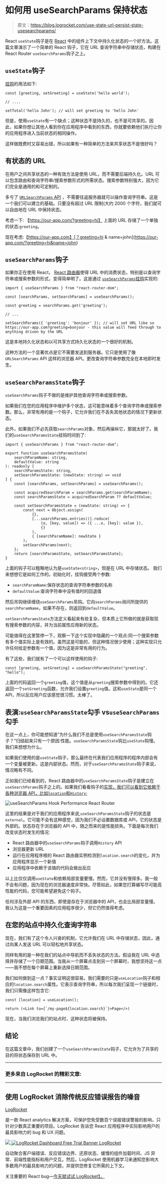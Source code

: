 # 如何用 useSearchParams 保持状态

> 原文：<https://blog.logrocket.com/use-state-url-persist-state-usesearchparams/>

React `useState`钩子是在 [React](https://blog.logrocket.com/tag/react/) 中的组件上下文中持久化状态的一个好方法。这篇文章演示了一个简单的 React 钩子，它在 URL 查询字符串中存储状态，构建在 React Router `useSearchParams`钩子之上。

## `useState`钩子

[挂钩](https://blog.logrocket.com/a-guide-to-usestate-in-react-ecb9952e406c/)的用法如下:

```
const [greeting, setGreeting] = useState('hello world');

// ....

setTotal('hello John'); // will set greeting to 'hello John'

```

但是，使用`useState`有一个缺点；这种状态不是持久的，也不是可共享的。因此，如果你想让其他人看到你在应用程序中看到的东西，你就要依赖他们执行让你的应用程序进入当前状态的相同操作。

这样做既费时又容易出错，所以如果有一种简单的方法来共享状态不是很好吗？

## 有状态的 URL

在用户之间共享状态的一种有效方法是使用 URL，而不需要后端持久化。URL 可以包含路由和查询字符串/搜索参数形式的所需状态。搜索参数特别强大，因为它们完全是通用的和可定制的。

多亏了 [`URLSearchParams` API](https://developer.mozilla.org/en-US/docs/Web/API/URLSearchParams) ，不需要往返服务器就可以操作查询字符串。这是一个我们可以建立的基础。只要没有超过 URL 限制(大约 2000 个字符，我们就可以自由地在 URL 中保持状态。

考虑一下:
【https://our-app.com/?greeting=hi】
上面的 URL 存储了一个单独的状态:`greeting`。

现在考虑:【https://our-app.com】[？greeting=hi & name=john](https://our-app.com/?greeting=hi&name=john)

## `useSearchParams`钩子

如果你正在使用 React， [React 路由器](https://blog.logrocket.com/react-router-hooks-cleaner-components/)使得 URL 中的消费状态，特别是以查询字符串或搜索参数的形式，变得简单明了。这是通过 [`useSearchParams`挂钩](https://reactrouter.com/docs/en/v6/hooks/use-search-params)实现的:

```
import { useSearchParams } from "react-router-dom";

const [searchParams, setSearchParams] = useSearchParams();

const greeting = searchParams.get('greeting');

// ...

setSearchParams({ 'greeting': 'bonjour' }); // will set URL like so https://our-app.com?greeting=bonjour - this value will feed through to anything driven by the URL

```

这是本地持久化状态和以可共享方式持久化状态的一个很好的机制。

这种方法的一个显著优点是它不需要发送到服务器。它只是使用了像`URLSearchParams` API 这样的浏览器 API。更改查询字符串参数完全在本地即时发生。

## `useSearchParamsState`钩子

`useSearchParams`钩子不做的是维护其他查询字符串或搜索参数。

如果我们在您的应用程序中维护多个状态，这可能意味着多个查询字符串或搜索参数。那么，非常有用的是一个钩子，它允许我们在不丢失其他状态的情况下更新状态。

此外，如果我们不必先获取`searchParams`对象，然后再操纵它，那就太好了。我们的`useSearchParamsState`挂钩时间到了:

```
import { useSearchParams } from "react-router-dom";

export function useSearchParamsState(
    searchParamName: string,
    defaultValue: string
): readonly [
    searchParamsState: string,
    setSearchParamsState: (newState: string) => void
] {
    const [searchParams, setSearchParams] = useSearchParams();

    const acquiredSearchParam = searchParams.get(searchParamName);
    const searchParamsState = acquiredSearchParam ?? defaultValue;

    const setSearchParamsState = (newState: string) => {
        const next = Object.assign(
            {},
            [...searchParams.entries()].reduce(
                (o, [key, value]) => ({ ...o, [key]: value }),
                {}
            ),
            { [searchParamName]: newState }
        );
        setSearchParams(next);
    };
    return [searchParamsState, setSearchParamsState];
}

```

上面的钩子可以粗略地认为是`useState<string>`，但是在 URL 中存储状态。
我们来想想它是如何工作的。初始化时，挂钩接受两个参数:

*   `searchParamName`:保存状态的查询字符串参数的名称
*   `defaultValue`:查询字符串中没有值时的回退值

然后吊钩继续缠绕`useSearchParams`吊钩。它向`searchParams`询问所提供的`searchParamName`，如果不存在，则返回到`defaultValue`。

`setSearchParamsState`方法定义看起来有些复杂，但本质上它所做的就是获取现有搜索参数的内容，并为当前属性应用新的状态。

可能值得在这里暂停一下，观察一下这个实现中隐藏的一个观点:同一个搜索参数有多个值实际上是有效的。虽然这是可能的，但这种情况很少使用；这种实现只允许任何给定参数有一个值，因为这是非常有用的行为。

有了这些，我们就有了一个可以这样使用的钩子:

```
const [greeting, setGreeting] = useSearchParamsState("greeting", "hello");

```

上面的代码返回一个`greeting`值，这个值是从`greeting`搜索参数中得到的。它还返回一个`setGreeting`函数，允许我们设置`greeting`值。这和`useState`是同一个 API，所以反应用户应该感觉很习惯。太棒了。

## 表演:`useSearchParamsState`勾手 vs`useSearchParams`勾手

在这一点上，你可能想知道“为什么我们不总是使用`useSearchParamsState`钩子？”归结起来只有一个原因:性能。`useSearchParamsState`钩比`useState`钩慢。我们来想想为什么。

如果我们使用的是`useState`钩子，那么最终在代表我们应用程序的程序内部会有一个变量被更新。这是内部状态。然而，对于`useSearchParamsState`钩子来说，情况略有不同。

正如我们已经看到的，React 路由器中的`useSearchParamsState`钩子是建立在`useSearchParams`钩子之上的。如果我们看看钩子的[实现，我们可以看到它依赖于各种浏览器 API，比如`location`和`History`:](https://github.com/remix-run/react-router/blob/590b7a25a454d998c83f4e5d6f00ad5a6217533b/packages/react-router-dom/index.tsx#L785)

![useSearchParams Hook Performance React Router](img/4da0fed7e660c55460a5206101754a21.png)

这里的结果是对于我们的应用程序来说,`useSearchParamsState`钩子的状态是`external`。它可能不会有这种感觉，因为我们不必设置数据库或 API，它的状态是外部的。状态存在于浏览器的 API 中，随之而来的是性能损失。下面是每次我们改变状态时发生的情况:

*   React 路由器中的`useSearchParams`钩子调用`History` API
*   浏览器更新 URL
*   运行在应用程序根的 React 路由器实例检测到`location.search`的变化，并为应用程序显示一个新值
*   应用程序中依赖于该值的代码会做出反应

以上比仅仅调用`useState`和依赖局部变量要慢。然而，它并没有慢得多。我一般不会有问题，因为现在的浏览器速度非常快。尽管如此，如果您打算编写尽可能高性能的代码，您可能希望避免这个钩子。

任何涉及外部 API 的东西，即使是存在于浏览器中的 API，也会比局部变量慢。我认为这是一个重要因素的应用程序很少，但它仍然值得考虑。

## 在您的站点中持久化查询字符串

现在，我们有了这个令人兴奋的机制，它允许我们在 URL 中存储状态，因此，通过向某人发送 URL 可以轻松地共享状态。

同样有用的是一种在我们的站点中导航而不丢失状态的方法。假设我在 URL 中选择并存储了一个日期范围。当我从一个屏幕点击到另一个屏幕时，我想坚持这一点——我不想在每个屏幕上重新选择日期范围。

我们如何做到这一点？事实证明这很容易。我们需要的只是`useLocation`钩子和相应的`location.search`属性。它表示查询字符串，所以每次我们呈现一个链接时，我们只需像这样包含它:

```
const [location] = useLocation();

return (<Link to={`/my-page${location.search}`}>Page</>)

```

现在，当我们浏览我们的站点时，这种状态将被保持。

## 结论

在这篇文章中，我们创建了一个`useSearchParamsState`钩子，它允许为了共享的目的将状态保存到 URL 中。

* * *

### 更多来自 LogRocket 的精彩文章:

* * *

## 使用 LogRocket 消除传统反应错误报告的噪音

[LogRocket](https://lp.logrocket.com/blg/react-signup-issue-free)

是一款 React analytics 解决方案，可保护您免受数百个误报错误警报的影响，只针对少数真正重要的项目。LogRocket 告诉您 React 应用程序中实际影响用户的最具影响力的 bug 和 UX 问题。

[![](img/f300c244a1a1cf916df8b4cb02bec6c6.png) ](https://lp.logrocket.com/blg/react-signup-general) [ ![LogRocket Dashboard Free Trial Banner](img/d6f5a5dd739296c1dd7aab3d5e77eeb9.png) ](https://lp.logrocket.com/blg/react-signup-general) [LogRocket](https://lp.logrocket.com/blg/react-signup-issue-free)

自动聚合客户端错误、反应错误边界、还原状态、缓慢的组件加载时间、JS 异常、前端性能指标和用户交互。然后，LogRocket 使用机器学习来通知您影响大多数用户的最具影响力的问题，并提供您修复它所需的上下文。

关注重要的 React bug—[今天就试试 LogRocket】。](https://lp.logrocket.com/blg/react-signup-issue-free)